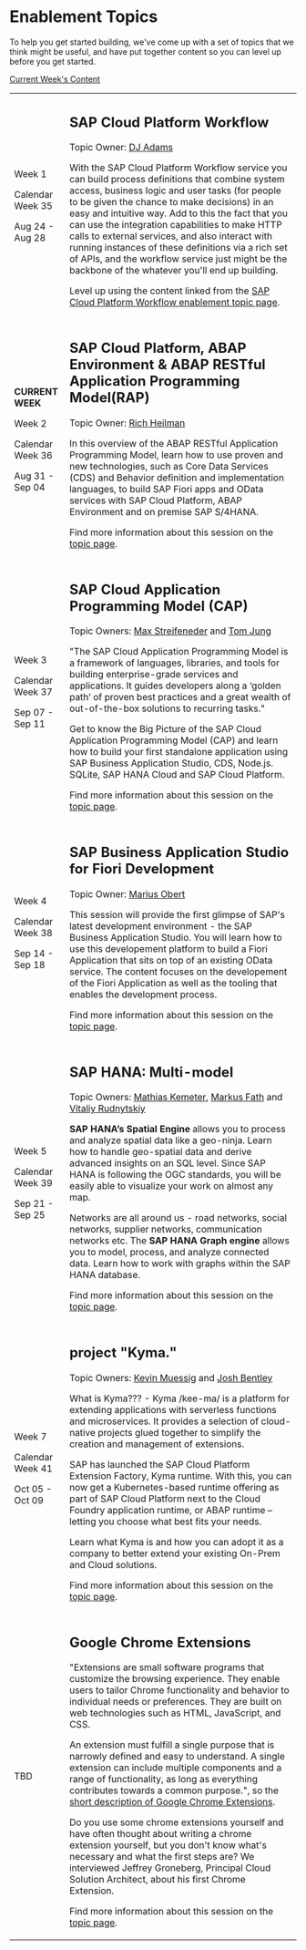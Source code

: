 # Enablement Topics

To help you get started building, we've come up with a set of topics that we think might be useful, and have put together content so you can
level up before you get started.

[Current Week's Content](./abap/readme.md)

<table>
<tr>
<td>
<p><b><!--CURRENT WEEK--></b></p>
<p>Week 1</p>
<p>Calendar Week 35</p>
<p>Aug 24 - Aug 28</p>
</td>
<td>

## SAP Cloud Platform Workflow

Topic Owner: [DJ Adams](https://github.com/qmacro)

With the SAP Cloud Platform Workflow service you can build process definitions that combine system access, business logic and user tasks (for people to be given the chance to make decisions) in an easy and intuitive way. Add to this the fact that you can use the integration capabilities to make HTTP calls to external services, and also interact with running instances of these definitions via a rich set of APIs, and the workflow service just might be the backbone of the whatever you'll end up building.

Level up using the content linked from the [SAP Cloud Platform Workflow enablement topic page](./workflow/readme.md).
</td>
</tr>

<tr>
<td>
<p><b>CURRENT WEEK</b></p>
<p>Week 2</p>
<p>Calendar Week 36</p>
<p>Aug 31 - Sep 04</p>
</td>
<td>

## SAP Cloud Platform, ABAP Environment & ABAP RESTful Application Programming Model(RAP)

Topic Owner: [Rich Heilman](https://github.com/rich-heilman)

In this overview of the ABAP RESTful Application Programming Model, learn how to use proven and new technologies, such as Core Data Services (CDS) and Behavior definition and implementation languages, to build SAP Fiori apps and OData services with SAP Cloud Platform, ABAP Environment and on premise SAP S/4HANA.

Find more information about this session on the [topic page](./abap/readme.md).

</td>
</tr>

<tr>
<td>
<p><b><!--CURRENT WEEK--></b></p>
<p>Week 3</p>
<p>Calendar Week 37</p>
<p>Sep 07 - Sep 11</p>
</td>
<td>

## SAP Cloud Application Programming Model (CAP)

Topic Owners:  [Max Streifeneder](https://github.com/maxtreifeneder) and [Tom Jung](https://github.com/jung-thomas)

"The SAP Cloud Application Programming Model is a framework of languages, libraries, and tools for building enterprise-grade services and applications. It guides developers along a ‘golden path’ of proven best practices and a great wealth of out-of-the-box solutions to recurring tasks."

Get to know the Big Picture of the SAP Cloud Application Programming Model (CAP) and learn how to build your first standalone application using SAP Business Application Studio, CDS, Node.js. SQLite, SAP HANA Cloud and SAP Cloud Platform. 

Find more information about this session on the [topic page](./cap/README.md).

</td>
</tr>

<tr>
<td>
<p><b><!--CURRENT WEEK--></b></p>
<p>Week 4</p>
<p>Calendar Week 38</p>
<p>Sep 14 - Sep 18</p>
</td>
<td>

## SAP Business Application Studio for Fiori Development

Topic Owner: [Marius Obert](https://github.com/IObert)

This session will provide the first glimpse of SAP's latest development environment - the SAP Business Application Studio. You will learn how to use this developement platform to build a Fiori Application that sits on top of an existing OData service. The content focuses on the developement of the Fiori Application as well as the tooling that enables the development process. 

Find more information about this session on the [topic page](./appstudio/readme.md).

</td>
</tr>

<tr>
<td>
<p><b><!--CURRENT WEEK--></b></p>
<p>Week 5</p>
<p>Calendar Week 39</p>
<p>Sep 21 - Sep 25</p>
</td>
<td>

## SAP HANA: Multi-model

Topic Owners: [Mathias Kemeter](https://github.com/mkemeter), [Markus Fath](https://github.com/fath-markus) and [Vitaliy Rudnytskiy](https://github.com/Sygyzmundovych)

**SAP HANA’s Spatial Engine** allows you to process and analyze spatial data like a geo-ninja. Learn how to handle geo-spatial data and derive advanced insights on an SQL level. Since SAP HANA is following the OGC standards, you will be easily able to visualize your work on almost any map.

Networks are all around us - road networks, social networks, supplier networks, communication networks etc. The **SAP HANA Graph engine** allows you to model, process, and analyze connected data. Learn how to work with graphs within the SAP HANA database.

Find more information about this session on the [topic page](./hana-multimodel/README.md).
</td>
</tr>

<tr>
<td>
<p><b><!--CURRENT WEEK--></b></p>
<p>Week 7</p>
<p>Calendar Week 41</p>
<p>Oct 05 - Oct 09</p>
</td>
<td>

## project "Kyma."

Topic Owners:  [Kevin Muessig](https://github.com/KevinMuessig) and [Josh Bentley](https://github.com/jarjarbentley)

What is Kyma??? - Kyma /kee-ma/ is a platform for extending applications with serverless functions and microservices. It provides a selection of cloud-native projects glued together to simplify the creation and management of extensions.  

SAP has launched the SAP Cloud Platform Extension Factory, Kyma runtime. With this, you can now get a Kubernetes-based runtime offering as part of SAP Cloud Platform next to the Cloud Foundry application runtime, or ABAP runtime – letting you choose what best fits your needs.

Learn what Kyma is and how you can adopt it as a company to better extend your existing On-Prem and Cloud solutions.

Find more information about this session on the [topic page](./kyma/readme.md).
</td>
</tr>

<tr>
<td>
<p><b><!--CURRENT WEEK--></b></p>
<p><!--Week N--></p>  
<p><!--Calendar Week NN--></p>
<p>TBD</p>
</td>
<td>

## Google Chrome Extensions

"Extensions are small software programs that customize the browsing experience. They enable users to tailor Chrome functionality and behavior to individual needs or preferences. They are built on web technologies such as HTML, JavaScript, and CSS.

An extension must fulfill a single purpose that is narrowly defined and easy to understand. A single extension can include multiple components and a range of functionality, as long as everything contributes towards a common purpose.", so the [short description of Google Chrome Extensions](https://developer.chrome.com/extensions). 

Do you use some chrome extensions yourself and have often thought about writing a chrome extension yourself, but you don't know what's necessary and what the first steps are? We interviewed Jeffrey Groneberg, Principal Cloud Solution Architect, about his first Chrome Extension. 

Find more information about this session on the [topic page](./chrome-extensions/README.md).

</td>
</tr>
</table>

